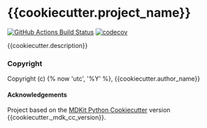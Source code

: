 {{cookiecutter.project_name}}
==============================
[//]: # (Badges)
[![GitHub Actions Build Status](https://github.com/{{cookiecutter.username}}/{{cookiecutter.repo_name}}/workflows/CI/badge.svg)](https://github.com/{{cookiecutter.username}}/{{cookiecutter.repo_name}}/actions?query=workflow%3ACI)
[![codecov](https://codecov.io/gh/{{cookiecutter.username}}/{{cookiecutter.project_name}}/branch/master/graph/badge.svg)](https://codecov.io/gh/{{cookiecutter.username}}/{{cookiecutter.project_name}}/branch/master)


{{cookiecutter.description}}

### Copyright

Copyright (c) {% now 'utc', '%Y' %}, {{cookiecutter.author_name}}


#### Acknowledgements
 
Project based on the 
[MDKit Python Cookiecutter](https://github.com/lilyminium/cookiecutter-cms) version {{cookiecutter._mdk_cc_version}}.
